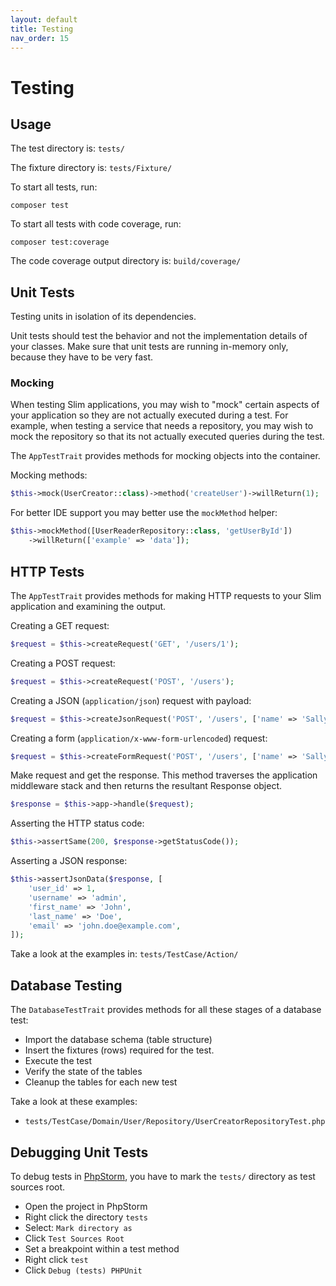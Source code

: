 ```yaml
---
layout: default
title: Testing
nav_order: 15
---
```


# Testing

## Usage

The test directory is: `tests/` 

The fixture directory is: `tests/Fixture/`

To start all tests, run:

```
composer test
```

To start all tests with code coverage, run:

```
composer test:coverage
```

The code coverage output directory is: `build/coverage/`

## Unit Tests

Testing units in isolation of its dependencies.

Unit tests should test the behavior and not the implementation details of your classes.
Make sure that unit tests are running in-memory only, because they have to be very fast. 

### Mocking

When testing Slim applications, you may wish to "mock" certain aspects of your 
application so they are not actually executed during a test. 
For example, when testing a service that needs a repository, 
you may wish to mock the repository so that its not actually 
executed queries during the test.

The `AppTestTrait` provides methods for mocking objects into the container.

Mocking methods:

```php
$this->mock(UserCreator::class)->method('createUser')->willReturn(1);
```

For better IDE  support you may better use the `mockMethod` helper:

```php
$this->mockMethod([UserReaderRepository::class, 'getUserById'])
    ->willReturn(['example' => 'data']);
```

## HTTP Tests

The `AppTestTrait` provides methods for making HTTP requests to your 
Slim application and examining the output. 

Creating a GET request:

```php
$request = $this->createRequest('GET', '/users/1');
```

Creating a POST request:

```php
$request = $this->createRequest('POST', '/users');
```

Creating a JSON (`application/json`) request with payload:

```php
$request = $this->createJsonRequest('POST', '/users', ['name' => 'Sally']);
```

Creating a form (`application/x-www-form-urlencoded`) request:

```php
$request = $this->createFormRequest('POST', '/users', ['name' => 'Sally']);
```

Make request and get the response. This method traverses the application
middleware stack and then returns the resultant Response object.

```php
$response = $this->app->handle($request);
``` 

Asserting the HTTP status code:

```php
$this->assertSame(200, $response->getStatusCode());
```

Asserting a JSON response:

```php
$this->assertJsonData($response, [
    'user_id' => 1,
    'username' => 'admin',
    'first_name' => 'John',
    'last_name' => 'Doe',
    'email' => 'john.doe@example.com',
]);
```

Take a look at the examples in: `tests/TestCase/Action/`

## Database Testing

The `DatabaseTestTrait` provides methods
for all these stages of a database test:

* Import the database schema (table structure)
* Insert the fixtures (rows) required for the test.
* Execute the test 
* Verify the state of the tables
* Cleanup the tables for each new test

Take a look at these examples:

* `tests/TestCase/Domain/User/Repository/UserCreatorRepositoryTest.php`

## Debugging Unit Tests

To debug tests in [PhpStorm](https://www.jetbrains.com/phpstorm/), you have to mark the `tests/` directory as test sources root. 

* Open the project in PhpStorm
* Right click the directory `tests` 
* Select: `Mark directory as`
* Click `Test Sources Root`
* Set a breakpoint within a test method
* Right click `test`
* Click `Debug (tests) PHPUnit`
